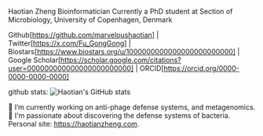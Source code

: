 Haotian Zheng
Bioinformatician
Currently a PhD student at Section of Microbiology, University of Copenhagen, Denmark

Github[https://github.com/marveloushaotian] | Twitter[https://x.com/Fu_GongGong] |
Biostars[https://www.biostars.org/u/1000000000000000000000000] | Google
Scholar[https://scholar.google.com/citations?user=000000000000000000000000] |
ORCID[https://orcid.org/0000-0000-0000-0000]

github stats:
![Haotian's GitHub stats](https://github-readme-stats.vercel.app/api?username=marveloushaotian&show_icons=true&theme=radical)

🔬 I’m currently working on anti-phage defense systems, and metagenomics.
🔭 I'm passionate about discovering the defense systems of bacteria.
Personal site: https://haotianzheng.com.